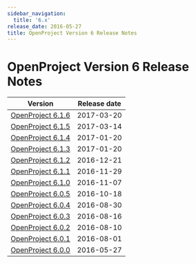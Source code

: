 ```yaml
---
sidebar_navigation:
  title: '6.x'
release_date: 2016-05-27
title: OpenProject Version 6 Release Notes
---
```


# OpenProject Version 6 Release Notes

| Version                     | Release date |
|-----------------------------|--------------|
| [OpenProject 6.1.6](6-1-6/) | 2017-03-20   |
| [OpenProject 6.1.5](6-1-5/) | 2017-03-14   |
| [OpenProject 6.1.4](6-1-4/) | 2017-01-20   |
| [OpenProject 6.1.3](6-1-3/) | 2017-01-20   |
| [OpenProject 6.1.2](6-1-2/) | 2016-12-21   |
| [OpenProject 6.1.1](6-1-1/) | 2016-11-29   |
| [OpenProject 6.1.0](6-1-0/) | 2016-11-07   |
| [OpenProject 6.0.5](6-0-5/) | 2016-10-18   |
| [OpenProject 6.0.4](6-0-4/) | 2016-08-30   |
| [OpenProject 6.0.3](6-0-3/) | 2016-08-16   |
| [OpenProject 6.0.2](6-0-2/) | 2016-08-10   |
| [OpenProject 6.0.1](6-0-1/) | 2016-08-01   |
| [OpenProject 6.0.0](6-0-0/) | 2016-05-27   |
